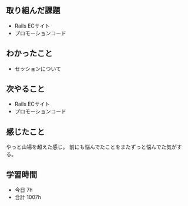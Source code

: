 ## 取り組んだ課題
- Rails ECサイト
- プロモーションコード

## わかったこと
- セッションについて

## 次やること
- Rails ECサイト
- プロモーションコード

## 感じたこと
やっと山場を超えた感じ。
前にも悩んでたことをまたずっと悩んでた気がする。

## 学習時間
- 今日 7h
- 合計 1007h
